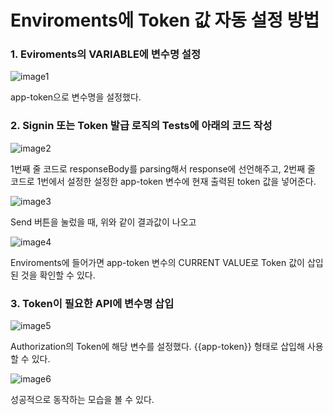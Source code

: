 # Enviroments에 Token 값 자동 설정 방법

### 1. Eviroments의 VARIABLE에 변수명 설정

![image1](https://www.notion.so/image/https%3A%2F%2Fs3-us-west-2.amazonaws.com%2Fsecure.notion-static.com%2F389b131c-22c0-404d-87dd-2a8c2389d3dc%2FUntitled.png?table=block&id=f5dde576-c227-4369-8165-4e9230f20ebc&spaceId=16f39aaf-0317-4c98-9def-554c19109c98&width=2000&userId=d99aa862-99f3-418c-9da1-b86737bc5ec8&cache=v2)

app-token으로 변수명을 설정했다.

### 2. Signin 또는 Token 발급 로직의 Tests에 아래의 코드 작성

![image2](https://www.notion.so/image/https%3A%2F%2Fs3-us-west-2.amazonaws.com%2Fsecure.notion-static.com%2Ff58639da-635d-4f53-91eb-5b956101dc3e%2FUntitled.png?table=block&id=90ce90e4-ae84-42ed-92b4-4d97e29c465a&spaceId=16f39aaf-0317-4c98-9def-554c19109c98&width=2000&userId=d99aa862-99f3-418c-9da1-b86737bc5ec8&cache=v2)

1번째 줄 코드로 responseBody를 parsing해서 response에 선언해주고, 2번째 줄 코드로 1번에서 설정한 설정한 app-token 변수에 현재 출력된 token 값을 넣어준다.

![image3](https://www.notion.so/image/https%3A%2F%2Fs3-us-west-2.amazonaws.com%2Fsecure.notion-static.com%2Fbaed354c-85c9-4f9c-b172-c0c54fb82a49%2FUntitled.png?table=block&id=5710bd4c-da14-4b48-893a-14fb301f631a&spaceId=16f39aaf-0317-4c98-9def-554c19109c98&width=2000&userId=d99aa862-99f3-418c-9da1-b86737bc5ec8&cache=v2)

Send 버튼을 눌렀을 때, 위와 같이 결과값이 나오고

![image4](https://www.notion.so/image/https%3A%2F%2Fs3-us-west-2.amazonaws.com%2Fsecure.notion-static.com%2F965939ea-b09a-424f-a6d8-c956b7142b89%2FUntitled.png?table=block&id=186e1edc-9589-48d6-8d51-deac565e5059&spaceId=16f39aaf-0317-4c98-9def-554c19109c98&width=2000&userId=d99aa862-99f3-418c-9da1-b86737bc5ec8&cache=v2)

Enviroments에 들어가면 app-token 변수의 CURRENT VALUE로 Token 값이 삽입된 것을 확인할 수 있다.

### 3. Token이 필요한 API에 변수명 삽입

![image5](https://www.notion.so/image/https%3A%2F%2Fs3-us-west-2.amazonaws.com%2Fsecure.notion-static.com%2Ff0dc25f7-10d1-424a-83cd-578ab3219bbc%2FUntitled.png?table=block&id=5d3eaced-03be-4758-9a3d-1147a0a2e232&spaceId=16f39aaf-0317-4c98-9def-554c19109c98&width=2000&userId=d99aa862-99f3-418c-9da1-b86737bc5ec8&cache=v2)

Authorization의 Token에 해당 변수를 설정했다. {{app-token}} 형태로 삽입해 사용할 수 있다.

![image6](https://www.notion.so/image/https%3A%2F%2Fs3-us-west-2.amazonaws.com%2Fsecure.notion-static.com%2Fc867cb9d-3bee-4f80-9d7e-f2580db7df40%2FUntitled.png?table=block&id=f9467817-00a3-46d2-a839-bc7076d1a543&spaceId=16f39aaf-0317-4c98-9def-554c19109c98&width=2000&userId=d99aa862-99f3-418c-9da1-b86737bc5ec8&cache=v2)

성공적으로 동작하는 모습을 볼 수 있다.
